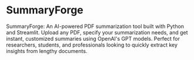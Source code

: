 # SummaryForge
SummaryForge: An AI-powered PDF summarization tool built with Python and Streamlit. Upload any PDF, specify your summarization needs, and get instant, customized summaries using OpenAI's GPT models. Perfect for researchers, students, and professionals looking to quickly extract key insights from lengthy documents.

